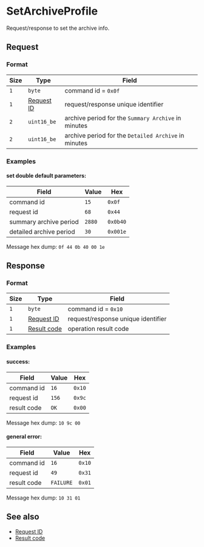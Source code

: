 # SetArchiveProfile

Request/response to set the archive info.


## Request

### Format

| Size | Type                                 | Field                                                |
| ---- | ------------------------------------ | ---------------------------------------------------- |
| `1`  | `byte`                               | command id = `0x0f`                                  |
| `1`  | [Request ID](../types.md#request-id) | request/response unique identifier                   |
| `2`  | `uint16_be`                          | archive period for the `Summary Archive` in minutes  |
| `2`  | `uint16_be`                          | archive period for the `Detailed Archive` in minutes |

### Examples

#### set double default parameters:

| Field                   | Value  | Hex      |
| ----------------------- | ------ | -------- |
| command id              | `15`   | `0x0f`   |
| request id              | `68`   | `0x44`   |
| summary archive period  | `2880` | `0x0b40` |
| detailed archive period | `30`   | `0x001e` |

Message hex dump: `0f 44 0b 40 00 1e`


## Response

### Format

| Size | Type                                   | Field                              |
| ---- | -------------------------------------- | ---------------------------------- |
| `1`  | `byte`                                 | command id = `0x10`                |
| `1`  | [Request ID](../types.md#request-id)   | request/response unique identifier |
| `1`  | [Result code](../types.md#result-code) | operation result code              |

### Examples

#### success:

| Field       | Value | Hex    |
| ----------- | ----- | ------ |
| command id  | `16`  | `0x10` |
| request id  | `156` | `0x9c` |
| result code | `OK`  | `0x00` |

Message hex dump: `10 9c 00`

#### general error:

| Field       | Value     | Hex    |
| ----------- | --------- | ------ |
| command id  | `16`      | `0x10` |
| request id  | `49`      | `0x31` |
| result code | `FAILURE` | `0x01` |

Message hex dump: `10 31 01`


## See also

* [Request ID](../types.md#request-id)
* [Result code](../types.md#result-code)
